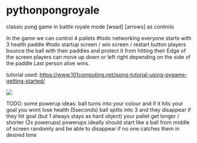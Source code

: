 # pythonpongroyale
classic pong game in battle royale mode [wsad] [arrows] as controls

In the game we can control 4 pallets
#todo networking
everyone starts with 3 health paddle
#todo startup screen / win screen / restart button
players bounce the ball with their paddles and protect it from hitting their Edge of the screen
players can move up down or left right depending on the side of the paddle
Last person alive wins.

tutorial used: 
https://www.101computing.net/pong-tutorial-using-pygame-getting-started/

<img src="https://i.ibb.co/YBmv08q/game.png">


TODO:
some powerup ideas:
ball turns into your colour and if it hits your goal you wont lose health (5seconds)
ball splits into 3 and they disappear if they hit goal (but 1 always stays as hard object)
your pallet get longer / shorter (2x powerups)
powerups ideally should start like a ball from middle of screen randomly and be able to disappear if no one catches them in desired time
